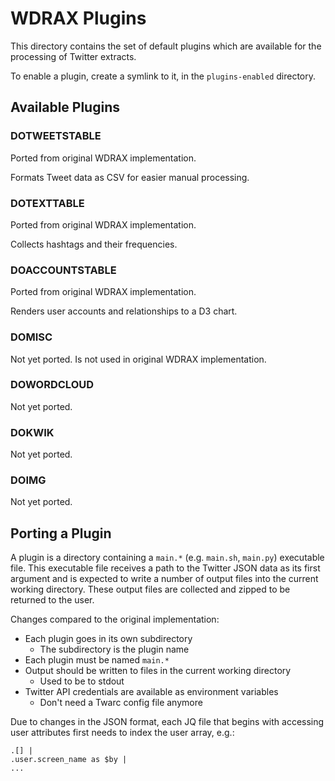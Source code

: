 # WDRAX Plugins

This directory contains the set of default plugins which are available for the processing of Twitter extracts.

To enable a plugin, create a symlink to it, in the `plugins-enabled` directory.


## Available Plugins

### DOTWEETSTABLE

Ported from original WDRAX implementation.

Formats Tweet data as CSV for easier manual processing.

### DOTEXTTABLE

Ported from original WDRAX implementation.

Collects hashtags and their frequencies.

### DOACCOUNTSTABLE

Ported from original WDRAX implementation.

Renders user accounts and relationships to a D3 chart.

### DOMISC

Not yet ported.
Is not used in original WDRAX implementation.

### DOWORDCLOUD

Not yet ported.

### DOKWIK

Not yet ported.

### DOIMG

Not yet ported.


## Porting a Plugin

A plugin is a directory containing a `main.*` (e.g. `main.sh`, `main.py`) executable file.
This executable file receives a path to the Twitter JSON data as its first argument and is expected to write a number of output files into the current working directory.
These output files are collected and zipped to be returned to the user.

Changes compared to the original implementation:
- Each plugin goes in its own subdirectory
  - The subdirectory is the plugin name
- Each plugin must be named `main.*`
- Output should be written to files in the current working directory
  - Used to be to stdout
- Twitter API credentials are available as environment variables
  - Don't need a Twarc config file anymore

Due to changes in the JSON format, each JQ file that begins with accessing user attributes first needs to index the user array, e.g.:

```
.[] |
.user.screen_name as $by |
...
```
